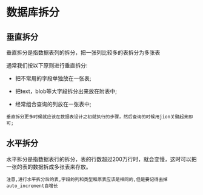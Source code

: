 # 数据库拆分

## 垂直拆分

垂直拆分是指数据表列的拆分，把一张列比较多的表拆分为多张表

通常我们按以下原则进行垂直拆分:

- 把不常用的字段单独放在一张表;

- 把text，blob等大字段拆分出来放在附表中;

- 经常组合查询的列放在一张表中;

`垂直拆分更多时候就应该在数据表设计之初就执行的步骤，然后查询的时候用jion关键起来即可;`

## 水平拆分

水平拆分是指数据表行的拆分，表的行数超过200万行时，就会变慢，这时可以把一张的表的数据拆成多张表来存放。

`注意,进行水平拆分后的表,字段的列和类型和原表应该是相同的,但是要记得去掉auto_increment自增长`
